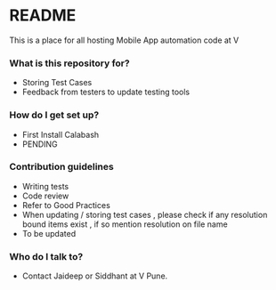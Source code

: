 # README #

This is a place for all hosting Mobile App automation code at V 

### What is this repository for? ###

* Storing Test Cases
* Feedback from testers to update testing tools


### How do I get set up? ###

* First Install Calabash
* PENDING

### Contribution guidelines ###

* Writing tests
* Code review
* Refer to Good Practices 
* When updating / storing test cases , please check if any resolution bound items exist , if so mention resolution on file name 
* To be updated

### Who do I talk to? ###

* Contact Jaideep or Siddhant at V Pune.
